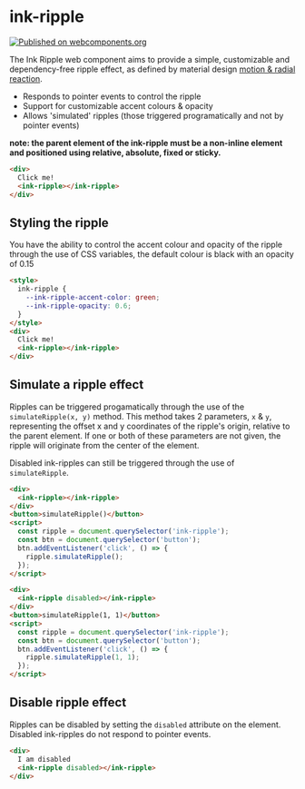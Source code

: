 # ink-ripple

[![Published on webcomponents.org](https://img.shields.io/badge/webcomponents.org-published-blue.svg)](https://www.webcomponents.org/element/alex-saunders/ink-ripple)

The Ink Ripple web component aims to provide a simple, customizable and dependency-free ripple effect, as defined by material design [motion & radial reaction](https://material.io/guidelines/motion/choreography.html#choreography-radial-reaction).

- Responds to pointer events to control the ripple
- Support for customizable accent colours & opacity
- Allows 'simulated' ripples (those triggered programatically and not by pointer events)

**note: the parent element of the ink-ripple must be a non-inline element and positioned using relative, absolute, fixed or sticky.**

<!--
```
<custom-element-demo>
  <template>
    <link rel="stylesheet" href="demo/styles.css">
    <script src="../webcomponentsjs/webcomponents-lite.js"></script>
    <script src="ink-ripple.js"></script>
    <next-code-block></next-code-block>
  </template>
</custom-element-demo>
```
-->
```html
<div>
  Click me!
  <ink-ripple></ink-ripple>
</div>
```

## Styling the ripple

You have the ability to control the accent colour and opacity of the ripple through the use of CSS variables, the default colour is black with an opacity of 0.15

<!--
```
<custom-element-demo>
  <template>
    <link rel="stylesheet" href="demo/styles.css">
    <script src="../webcomponentsjs/webcomponents-lite.js"></script>
    <script src="ink-ripple.js"></script>
    <next-code-block></next-code-block>
  </template>
</custom-element-demo>
```
-->
```html
<style>
  ink-ripple {
    --ink-ripple-accent-color: green;
    --ink-ripple-opacity: 0.6;
  }
</style>
<div>
  Click me!
  <ink-ripple></ink-ripple>
</div>
```

## Simulate a ripple effect

Ripples can be triggered progamatically through the use of the `simulateRipple(x, y)` method. This method takes 2 parameters, `x` & `y`, representing the offset x and y coordinates of the ripple's origin, relative to the parent element. If one or both of these parameters are not given, the ripple will originate from the center of the element.

Disabled ink-ripples can still be triggered through the use of `simulateRipple`.

<!--
```
<custom-element-demo>
  <template>
    <link rel="stylesheet" href="demo/styles.css">
    <script src="../webcomponentsjs/webcomponents-lite.js"></script>
    <script src="ink-ripple.js"></script>
    <next-code-block></next-code-block>
  </template>
</custom-element-demo>
```
-->
```html
<div>
  <ink-ripple></ink-ripple>
</div>
<button>simulateRipple()</button>
<script>
  const ripple = document.querySelector('ink-ripple');
  const btn = document.querySelector('button');
  btn.addEventListener('click', () => {
    ripple.simulateRipple();
  });
</script>
```

<!--
```
<custom-element-demo>
  <template>
    <link rel="stylesheet" href="demo/styles.css">
    <script src="../webcomponentsjs/webcomponents-lite.js"></script>
    <script src="ink-ripple.js"></script>
    <next-code-block></next-code-block>
  </template>
</custom-element-demo>
```
-->
```html
<div>
  <ink-ripple disabled></ink-ripple>
</div>
<button>simulateRipple(1, 1)</button>
<script>
  const ripple = document.querySelector('ink-ripple');
  const btn = document.querySelector('button');
  btn.addEventListener('click', () => {
    ripple.simulateRipple(1, 1);
  });
</script>
```

## Disable ripple effect

Ripples can be disabled by setting the `disabled` attribute on the element. Disabled ink-ripples do not respond to pointer events.

<!--
```
<custom-element-demo>
  <template>
    <link rel="stylesheet" href="demo/styles.css">
    <script src="../webcomponentsjs/webcomponents-lite.js"></script>
    <script src="ink-ripple.js"></script>
    <next-code-block></next-code-block>
  </template>
</custom-element-demo>
```
-->
```html
<div>
  I am disabled
  <ink-ripple disabled></ink-ripple>
</div>
```